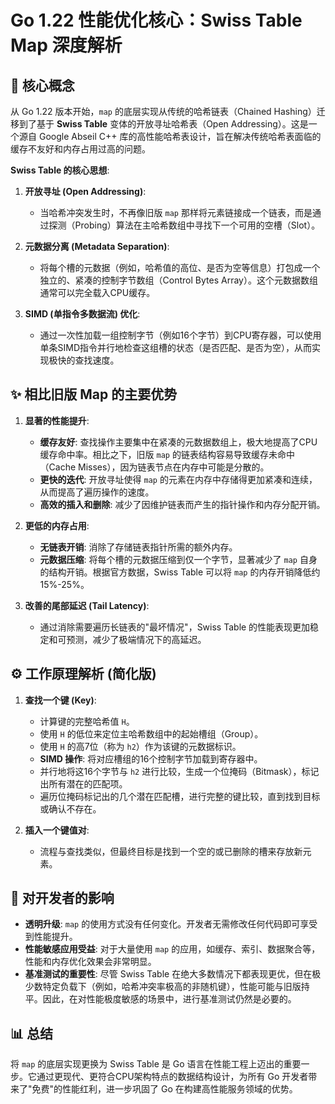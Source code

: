 # Go 1.22 性能优化核心：Swiss Table Map 深度解析

## 🎯 **核心概念**

从 Go 1.22 版本开始，`map` 的底层实现从传统的哈希链表（Chained Hashing）迁移到了基于 **Swiss Table** 变体的开放寻址哈希表（Open Addressing）。这是一个源自 Google Abseil C++ 库的高性能哈希表设计，旨在解决传统哈希表面临的缓存不友好和内存占用过高的问题。

**Swiss Table 的核心思想**:

1. **开放寻址 (Open Addressing)**:
    - 当哈希冲突发生时，不再像旧版 `map` 那样将元素链接成一个链表，而是通过探测（Probing）算法在主哈希数组中寻找下一个可用的空槽（Slot）。

2. **元数据分离 (Metadata Separation)**:
    - 将每个槽的元数据（例如，哈希值的高位、是否为空等信息）打包成一个独立的、紧凑的控制字节数组（Control Bytes Array）。这个元数据数组通常可以完全载入CPU缓存。

3. **SIMD (单指令多数据流) 优化**:
    - 通过一次性加载一组控制字节（例如16个字节）到CPU寄存器，可以使用单条SIMD指令并行地检查这组槽的状态（是否匹配、是否为空），从而实现极快的查找速度。

## ✨ **相比旧版 Map 的主要优势**

1. **显著的性能提升**:
    - **缓存友好**: 查找操作主要集中在紧凑的元数据数组上，极大地提高了CPU缓存命中率。相比之下，旧版 `map` 的链表结构容易导致缓存未命中（Cache Misses），因为链表节点在内存中可能是分散的。
    - **更快的迭代**: 开放寻址使得 `map` 的元素在内存中存储得更加紧凑和连续，从而提高了遍历操作的速度。
    - **高效的插入和删除**: 减少了因维护链表而产生的指针操作和内存分配开销。

2. **更低的内存占用**:
    - **无链表开销**: 消除了存储链表指针所需的额外内存。
    - **元数据压缩**: 将每个槽的元数据压缩到仅一个字节，显著减少了 `map` 自身的结构开销。根据官方数据，Swiss Table 可以将 `map` 的内存开销降低约 15%-25%。

3. **改善的尾部延迟 (Tail Latency)**:
    - 通过消除需要遍历长链表的"最坏情况"，Swiss Table 的性能表现更加稳定和可预测，减少了极端情况下的高延迟。

## ⚙️ **工作原理解析 (简化版)**

1. **查找一个键 (Key)**:
    - 计算键的完整哈希值 `H`。
    - 使用 `H` 的低位来定位主哈希数组中的起始槽组（Group）。
    - 使用 `H` 的高7位（称为 `h2`）作为该键的元数据标识。
    - **SIMD 操作**: 将对应槽组的16个控制字节加载到寄存器中。
    - 并行地将这16个字节与 `h2` 进行比较，生成一个位掩码（Bitmask），标记出所有潜在的匹配项。
    - 遍历位掩码标记出的几个潜在匹配槽，进行完整的键比较，直到找到目标或确认不存在。

2. **插入一个键值对**:
    - 流程与查找类似，但最终目标是找到一个空的或已删除的槽来存放新元素。

## 🚀 **对开发者的影响**

- **透明升级**: `map` 的使用方式没有任何变化。开发者无需修改任何代码即可享受到性能提升。
- **性能敏感应用受益**: 对于大量使用 `map` 的应用，如缓存、索引、数据聚合等，性能和内存优化效果会非常明显。
- **基准测试的重要性**: 尽管 Swiss Table 在绝大多数情况下都表现更优，但在极少数特定负载下（例如，哈希冲突率极高的非随机键），性能可能与旧版持平。因此，在对性能极度敏感的场景中，进行基准测试仍然是必要的。

## 📊 **总结**

将 `map` 的底层实现更换为 Swiss Table 是 Go 语言在性能工程上迈出的重要一步。它通过更现代、更符合CPU架构特点的数据结构设计，为所有 Go 开发者带来了"免费"的性能红利，进一步巩固了 Go 在构建高性能服务领域的优势。
